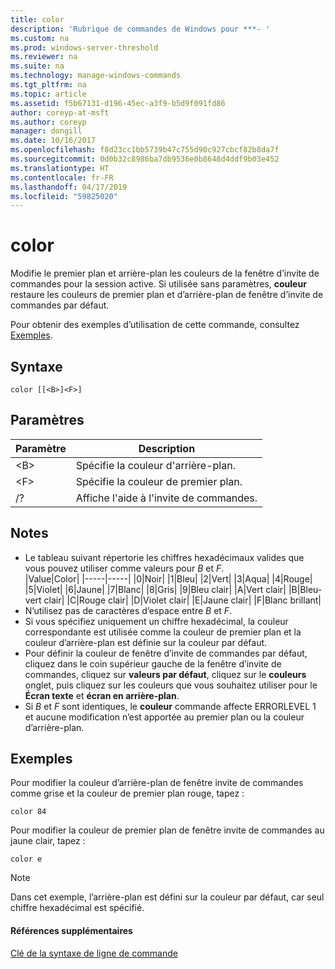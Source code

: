```yaml
---
title: color
description: 'Rubrique de commandes de Windows pour ***- '
ms.custom: na
ms.prod: windows-server-threshold
ms.reviewer: na
ms.suite: na
ms.technology: manage-windows-commands
ms.tgt_pltfrm: na
ms.topic: article
ms.assetid: f5b67131-d196-45ec-a3f9-b5d9f091fd86
author: coreyp-at-msft
ms.author: coreyp
manager: dongill
ms.date: 10/16/2017
ms.openlocfilehash: f8d23cc1bb5739b47c755d90c927cbcf82b8da7f
ms.sourcegitcommit: 0d0b32c8986ba7db9536e0b8648d4ddf9b03e452
ms.translationtype: HT
ms.contentlocale: fr-FR
ms.lasthandoff: 04/17/2019
ms.locfileid: "59825020"
---
```

# <a name="color"></a>color



Modifie le premier plan et arrière-plan les couleurs de la fenêtre d’invite de commandes pour la session active. Si utilisée sans paramètres, **couleur** restaure les couleurs de premier plan et d’arrière-plan de fenêtre d’invite de commandes par défaut.

Pour obtenir des exemples d’utilisation de cette commande, consultez [Exemples](#BKMK_examples).

## <a name="syntax"></a>Syntaxe

```
color [[<B>]<F>]
```

## <a name="parameters"></a>Paramètres

|Paramètre|Description|
|---------|-----------|
|\<B>|Spécifie la couleur d'arrière-plan.|
|\<F>|Spécifie la couleur de premier plan.|
|/?|Affiche l'aide à l'invite de commandes.|

## <a name="remarks"></a>Notes

-   Le tableau suivant répertorie les chiffres hexadécimaux valides que vous pouvez utiliser comme valeurs pour *B* et *F*.  
    |Value|Color|
    |-----|-----|
    |0|Noir|
    |1|Bleu|
    |2|Vert|
    |3|Aqua|
    |4|Rouge|
    |5|Violet|
    |6|Jaune|
    |7|Blanc|
    |8|Gris|
    |9|Bleu clair|
    |A|Vert clair|
    |B|Bleu-vert clair|
    |C|Rouge clair|
    |D|Violet clair|
    |E|Jaune clair|
    |F|Blanc brillant|
-   N’utilisez pas de caractères d’espace entre *B* et *F*.
-   Si vous spécifiez uniquement un chiffre hexadécimal, la couleur correspondante est utilisée comme la couleur de premier plan et la couleur d’arrière-plan est définie sur la couleur par défaut.
-   Pour définir la couleur de fenêtre d’invite de commandes par défaut, cliquez dans le coin supérieur gauche de la fenêtre d’invite de commandes, cliquez sur **valeurs par défaut**, cliquez sur le **couleurs** onglet, puis cliquez sur les couleurs que vous souhaitez utiliser pour le  **Écran texte** et **écran en arrière-plan**.
-   Si *B* et *F* sont identiques, le **couleur** commande affecte ERRORLEVEL 1 et aucune modification n’est apportée au premier plan ou la couleur d’arrière-plan.

## <a name="BKMK_examples"></a>Exemples

Pour modifier la couleur d’arrière-plan de fenêtre invite de commandes comme grise et la couleur de premier plan rouge, tapez :
```
color 84
```
Pour modifier la couleur de premier plan de fenêtre invite de commandes au jaune clair, tapez :
```
color e
```

> [!NOTE]
> Dans cet exemple, l’arrière-plan est défini sur la couleur par défaut, car seul chiffre hexadécimal est spécifié.

#### <a name="additional-references"></a>Références supplémentaires

[Clé de la syntaxe de ligne de commande](command-line-syntax-key.md)